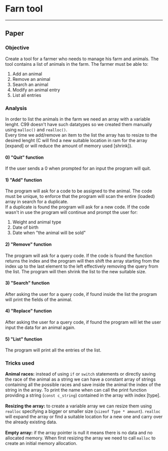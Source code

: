 # Farn tool

---

## Paper

### Objective
Create a tool for a farmer who needs to manage his farm and animals. The tool contains a list of animals in the farm. The farmer must be able to:<br>
1) Add an animal
2) Remove an animal
3) Search an animal
4) Modify an animal entry
5) List all entries

### Analysis
In order to list the animals in the farm we need an array with a variable lenght. C99 doesn't have such datatypes so we created them manually using `malloc()` and `realloc()`.<br>
Every time we add/remove an item to the list the array has to resize to the desired lenght (C will find a new suitable location in ram for the array [expand] or will reduce the amount of memory used [shrink]).

#### 0) "Quit" function
If the user sends a 0 when prompted for an input the program will quit.

#### 1) "Add" function
The program will ask for a code to be assigned to the animal. The code must be unique, to enforce that the program will scan the entire (loaded) array in search for a duplicate.<br>
If a duplicate is found the program will ask for a new code. If the code wasn't in use the program will continue and prompt the user for:
  1) Weight and animal type
  2) Date of birth
  3) Date when "the animal will be sold"

#### 2) "Remove" function
The program will ask for a query code. If the code is found the function returns the index and the program will then shift the array starting from the index up to the last element to the left effectively removing the query from the list. The program will then shrink the list to the new suitable size.

#### 3) "Search" function
After asking the user for a query code, if found inside the list the program will print the fields of the animal.

#### 4) "Replace" function
After asking the user for a query code, if found the program will let the user input the data for an animal again.

#### 5) "List" function
The program will print all the entries of the list.

### Tricks used
<strong>Animal races:</strong> instead of using `if` or `switch` statements or directly saving the race of the animal as a string we can have a constant array of strings containing all the possible races and save inside the animal the index of the string in the array. To print the name when can call the print function providing a string (`const c_string`) contained in the array with index [type].<br><br>
<strong>Resizing the array:</strong> to create a variable array we can resize them using `realloc` specifying a bigger or smaller size (`sizeof Type * amount`). `realloc` will expand the array or find a suitable location for a new one and carry over the already existing data.<br><br>
<strong>Empty array:</strong> if the array pointer is null it means there is no data and no allocated memory. When first resizing the array we need to call `malloc` to create an initial memory allocation.<br><br>
